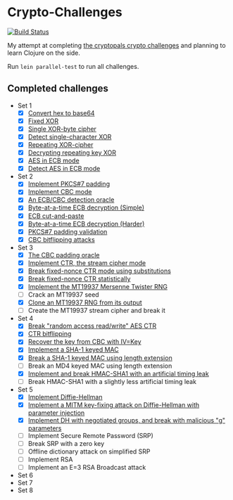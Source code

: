 # Crypto-Challenges

[![Build Status](https://travis-ci.org/milapsheth/Crypto-Challenges.svg?branch=master)](https://travis-ci.org/milapsheth/Crypto-Challenges)

My attempt at completing [the cryptopals crypto challenges](http://cryptopals.com/) and planning to learn Clojure on the side.

Run `lein parallel-test` to run all challenges.

## Completed challenges

* Set 1
   - [x] [Convert hex to base64](test/set1/hex_to_base64_test.clj)
   - [x] [Fixed XOR](test/set1/fixed_xor_test.clj)
   - [x] [Single XOR-byte cipher](test/set1/xor_cipher_test.clj)
   - [x] [Detect single-character XOR](test/set1/detect_xor_test.clj)
   - [x] [Repeating XOR-cipher](test/set1/repeating_xor_test.clj)
   - [x] [Decrypting repeating key XOR](test/set1/decrypt_vigenere_test.clj)
   - [x] [AES in ECB mode](test/set1/decrypt_aes_test.clj)
   - [x] [Detect AES in ECB mode](test/set1/detect_aes_test.clj)
* Set 2
   - [x] [Implement PKCS#7 padding](test/set2/padding_test.clj)
   - [x] [Implement CBC mode](test/set2/decrypt_cbc_test.clj)
   - [x] [An ECB/CBC detection oracle](test/set2/aes_oracle_test.clj)
   - [x] [Byte-at-a-time ECB decryption (Simple)](test/set2/break_ecb_simple_test.clj)
   - [x] [ECB cut-and-paste](test/set2/profile_parser_test.clj)
   - [x] [Byte-at-a-time ECB decryption (Harder)](test/set2/break_ecb_harder_test.clj)
   - [x] [PKCS#7 padding validation](test/set2/validate_padding_test.clj)
   - [x] [CBC bitflipping attacks](test/set2/cbc_attack_test.clj)
* Set 3
   - [x] [The CBC padding oracle](test/set3/cbc_padding_oracle_test.clj)
   - [x] [Implement CTR, the stream cipher mode](test/set3/decrypt_ctr_test.clj)
   - [x] [Break fixed-nonce CTR mode using substitutions](test/set3/break_ctr_test.clj)
   - [x] [Break fixed-nonce CTR statistically](test/set3/break_ctr_test.clj)
   - [x] [Implement the MT19937 Mersenne Twister RNG](src/util/mersenne_twister.clj)
   - [ ] Crack an MT19937 seed
   - [x] [Clone an MT19937 RNG from its output](test/set3/break_mt.clj)
   - [ ] Create the MT19937 stream cipher and break it
* Set 4
   - [x] [Break "random access read/write" AES CTR](test/set4/break_edit_ctr.clj)
   - [x] [CTR bitflipping](test/set4/break_ctr_bitflip.clj)
   - [x] [Recover the key from CBC with IV=Key](test/set4/cbc_key_recovery_test.clj)
   - [x] [Implement a SHA-1 keyed MAC](test/set4/sha1_test.clj)
   - [x] [Break a SHA-1 keyed MAC using length extension](test/set4/sha1_length_ext_test.clj)
   - [ ] Break an MD4 keyed MAC using length extension
   - [x] [Implement and break HMAC-SHA1 with an artificial timing leak](test/set4/hmac_timing_attack_test.clj)
   - [ ] Break HMAC-SHA1 with a slightly less artificial timing leak
* Set 5
   - [x] [Implement Diffie-Hellman](test/set5/dh_test.clj)
   - [x] [Implement a MITM key-fixing attack on Diffie-Hellman with parameter injection](test/set5/dh_mitm_attack_test.clj)
   - [x] [Implement DH with negotiated groups, and break with malicious "g" parameters](test/set5/dh_negotiated_groups_test.clj)
   - [ ] Implement Secure Remote Password (SRP)
   - [ ] Break SRP with a zero key
   - [ ] Offline dictionary attack on simplified SRP
   - [ ] Implement RSA
   - [ ] Implement an E=3 RSA Broadcast attack
* Set 6
* Set 7
* Set 8
